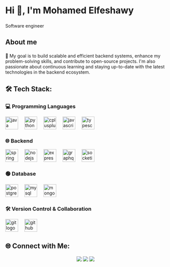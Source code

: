 <h1 align="left">Hi 👋, I'm Mohamed Elfeshawy</h1>

###

<p align="left">Software engineer</p>

###

<h2 align="left">About me</h2>

###

<p align="left">🎯 My goal is to build scalable and efficient backend systems, enhance my problem-solving skills, and contribute to open-source projects. I'm also passionate about continuous learning and staying up-to-date with the latest technologies in the backend ecosystem.</p>

###

## 🛠️ Tech Stack:

### 💻 Programming Languages
<div align="left">
  <img src="https://cdn.jsdelivr.net/gh/devicons/devicon/icons/java/java-original.svg" height="40" alt="java logo"  />
  <img width="12" />
  <img src="https://cdn.jsdelivr.net/gh/devicons/devicon/icons/python/python-original.svg" height="40" alt="python logo"  />
  <img width="12" />
  <img src="https://cdn.jsdelivr.net/gh/devicons/devicon/icons/cplusplus/cplusplus-original.svg" height="40" alt="cplusplus logo"  />
  <img width="12" />
  <img src="https://cdn.jsdelivr.net/gh/devicons/devicon/icons/javascript/javascript-original.svg" height="40" alt="javascript logo"  />
  <img width="12" />
  <img src="https://cdn.jsdelivr.net/gh/devicons/devicon/icons/typescript/typescript-original.svg" height="40" alt="typescript logo"  />
</div>

### 🌐 Backend
<div align="left">
  <img src="https://cdn.jsdelivr.net/gh/devicons/devicon/icons/spring/spring-original.svg" height="40" alt="spring boot logo"  />
  <img width="12" />
  <img src="https://cdn.jsdelivr.net/gh/devicons/devicon/icons/nodejs/nodejs-original.svg" height="40" alt="nodejs logo"  />
  <img width="12" />
  <img src="https://cdn.jsdelivr.net/gh/devicons/devicon/icons/express/express-original.svg" height="40" alt="express logo"  />
  <img width="12" />
  <img src="https://cdn.jsdelivr.net/gh/devicons/devicon/icons/graphql/graphql-plain.svg" height="40" alt="graphql logo"  />
  <img width="12" />
  <img src="https://cdn.jsdelivr.net/gh/devicons/devicon/icons/socketio/socketio-original.svg" height="40" alt="socketio logo"  />
</div>

### 🟢️ Database
<div align="left">
  <img src="https://cdn.jsdelivr.net/gh/devicons/devicon/icons/postgresql/postgresql-original.svg" height="40" alt="postgresql logo"  />
  <img width="12" />
  <img src="https://cdn.jsdelivr.net/gh/devicons/devicon/icons/mysql/mysql-original.svg" height="40" alt="mysql logo"  />
  <img width="12" />
  <img src="https://cdn.jsdelivr.net/gh/devicons/devicon/icons/mongodb/mongodb-original.svg" height="40" alt="mongodb logo"  />
</div>

### 🛠️ Version Control & Collaboration
<div align="left">
  <img src="https://cdn.jsdelivr.net/gh/devicons/devicon/icons/git/git-original.svg" height="40" alt="git logo"  />
  <img width="12" />
  <img src="https://cdn.jsdelivr.net/gh/devicons/devicon/icons/github/github-original.svg" height="40" alt="github logo"  />
</div>

## 🌐 Connect with Me:

<p align="center">
  <a href="https://www.linkedin.com/in/mohamed-elfeshawy-9066b11b4" target="_blank"><img align="center" src="https://img.shields.io/badge/LinkedIn-0077B5?style=flat&logo=linkedin&logoColor=white" /></a>
  <a href="mailto:elfeshawy2001@gmail.com" target="_blank"><img align="center" src="https://img.shields.io/badge/Email-D14836?style=flat&logo=gmail&logoColor=white" /></a>
  <a href="https://github.com/elfeshawy17" target="_blank"><img align="center" src="https://img.shields.io/badge/GitHub-181717?style=flat&logo=github&logoColor=white" /></a>
</p>
